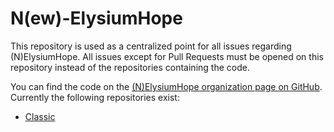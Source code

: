 # N(ew)-ElysiumHope

This repository is used as a centralized point for all issues regarding (N)ElysiumHope.
All issues except for Pull Requests must be opened on this repository instead of the repositories containing the code.

You can find the code on the [(N)ElysiumHope organization page on GitHub](https://github.com/nelysiumhope). Currently the following repositories exist:

* [Classic](https://github.com/nelysiumhope/vmangos-core)
